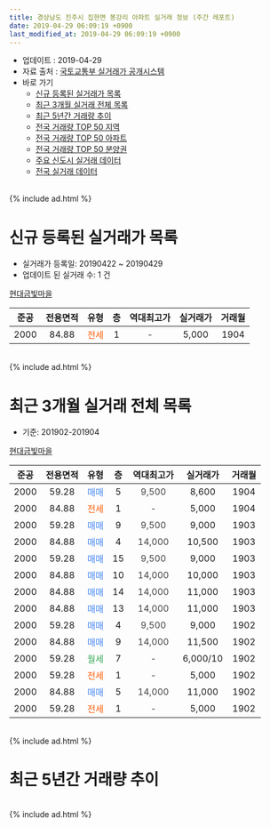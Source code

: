 ```yaml
---
title: 경상남도 진주시 집현면 봉강리 아파트 실거래 정보 (주간 레포트)
date: 2019-04-29 06:09:19 +0900
last_modified_at: 2019-04-29 06:09:19 +0900
---
```


* 업데이트 : 2019-04-29
* 자료 출처 : [국토교통부 실거래가 공개시스템](http://rt.molit.go.kr)
* 바로 가기
    * [신규 등록된 실거래가 목록](#신규-등록된-실거래가-목록)
    * [최근 3개월 실거래 전체 목록](#최근-3개월-실거래-전체-목록)
    * [최근 5년간 거래량 추이](#최근-5년간-거래량-추이)
    * [전국 거래량 TOP 50 지역](https://inasie.github.io/apt-trade-info/최근-3개월-전국에서-가장-거래가-많이-발생한-지역)
    * [전국 거래량 TOP 50 아파트](https://inasie.github.io/apt-trade-info/최근-3개월-전국에서-가장-거래가-많이-발생한-아파트)
    * [전국 거래량 TOP 50 분양권](https://inasie.github.io/apt-trade-info/최근-3개월-전국에서-가장-거래가-많이-발생한-분양권)
    * [주요 신도시 실거래 데이터](https://inasie.github.io/apt-trade-info/주요-신도시)
    * [전국 실거래 데이터](https://inasie.github.io/apt-trade-info/전국)
<br>
{% include ad.html %}
<br>

# 신규 등록된 실거래가 목록
* 실거래가 등록일: 20190422 ~ 20190429
* 업데이트 된 실거래 수: 1 건


[현대금빛마을](https://search.naver.com/search.naver?query=%EA%B2%BD%EC%83%81%EB%82%A8%EB%8F%84+%EC%A7%84%EC%A3%BC%EC%8B%9C+%EC%A7%91%ED%98%84%EB%A9%B4+%EB%B4%89%EA%B0%95%EB%A6%AC+%ED%98%84%EB%8C%80%EA%B8%88%EB%B9%9B%EB%A7%88%EC%9D%84)

|준공|전용면적|유형|층|역대최고가|실거래가|거래월|
|:---:|:---:|:---:|:---:|:---:|:---:|:---:|
|2000|84.88|<span style="color:#ff5a00">전세</span>|1|<span style="color:#444444">-</span>|5,000|1904|


<br>
{% include ad.html %}
<br>

# 최근 3개월 실거래 전체 목록
* 기준: 201902-201904


[현대금빛마을](https://search.naver.com/search.naver?query=%EA%B2%BD%EC%83%81%EB%82%A8%EB%8F%84+%EC%A7%84%EC%A3%BC%EC%8B%9C+%EC%A7%91%ED%98%84%EB%A9%B4+%EB%B4%89%EA%B0%95%EB%A6%AC+%ED%98%84%EB%8C%80%EA%B8%88%EB%B9%9B%EB%A7%88%EC%9D%84)

|준공|전용면적|유형|층|역대최고가|실거래가|거래월|
|:---:|:---:|:---:|:---:|:---:|:---:|:---:|
|2000|59.28|<span style="color:#4285f3">매매</span>|5|<span style="color:#444444">9,500</span>|8,600|1904|
|2000|84.88|<span style="color:#ff5a00">전세</span>|1|<span style="color:#444444">-</span>|5,000|1904|
|2000|59.28|<span style="color:#4285f3">매매</span>|9|<span style="color:#444444">9,500</span>|9,000|1903|
|2000|84.88|<span style="color:#4285f3">매매</span>|4|<span style="color:#444444">14,000</span>|10,500|1903|
|2000|59.28|<span style="color:#4285f3">매매</span>|15|<span style="color:#444444">9,500</span>|9,000|1903|
|2000|84.88|<span style="color:#4285f3">매매</span>|10|<span style="color:#444444">14,000</span>|10,000|1903|
|2000|84.88|<span style="color:#4285f3">매매</span>|14|<span style="color:#444444">14,000</span>|11,000|1903|
|2000|84.88|<span style="color:#4285f3">매매</span>|13|<span style="color:#444444">14,000</span>|11,000|1903|
|2000|59.28|<span style="color:#4285f3">매매</span>|4|<span style="color:#444444">9,500</span>|9,000|1902|
|2000|84.88|<span style="color:#4285f3">매매</span>|9|<span style="color:#444444">14,000</span>|11,500|1902|
|2000|59.28|<span style="color:#34a853">월세</span>|7|<span style="color:#444444">-</span>|6,000/10|1902|
|2000|59.28|<span style="color:#ff5a00">전세</span>|1|<span style="color:#444444">-</span>|5,000|1902|
|2000|84.88|<span style="color:#4285f3">매매</span>|5|<span style="color:#444444">14,000</span>|11,000|1902|
|2000|59.28|<span style="color:#ff5a00">전세</span>|1|<span style="color:#444444">-</span>|5,000|1902|


<br>
{% include ad.html %}
<br>

# 최근 5년간 거래량 추이


<div style="width:100%;">
    <canvas id="deal_progress" height="200"></canvas>
</div>

<script>
new Chart(document.getElementById("deal_progress"), {
    type: 'line',
    data: {
        labels: ['201404','201405','201406','201407','201408','201409','201410','201411','201412','201501','201502','201503','201504','201505','201506','201507','201508','201509','201510','201511','201512','201601','201602','201603','201604','201605','201606','201607','201608','201609','201610','201611','201612','201701','201702','201703','201704','201705','201706','201707','201708','201709','201710','201711','201712','201801','201802','201803','201804','201805','201806','201807','201808','201809','201810','201811','201812','201901','201902','201903','201904'],
        datasets: [{
            label: '매매',
            pointRadius: 1,
            data: [6, 2, 4, 5, 5, 4, 6, 2, 7, 8, 6, 6, 8, 7, 5, 7, 6, 8, 11, 7, 4, 5, 2, 9, 10, 2, 7, 4, 5, 3, 7, 5, 1, 3, 5, 4, 3, 3, 3, 5, 5, 4, 6, 2, 4, 3, 1, 3, 3, 0, 1, 1, 2, 2, 2, 1, 2, 4, 3, 6, 1],
            borderColor: "rgba(255, 201, 14, 1)",
            backgroundColor: "rgba(255, 201, 14, 0.5)",
            fill: false,
            lineTension: 0
        },{
            label: '전월세',
            pointRadius: 1,
            data: [1, 2, 1, 2, 2, 0, 0, 0, 8, 0, 2, 1, 3, 2, 2, 0, 0, 1, 1, 1, 2, 1, 2, 2, 0, 0, 3, 1, 2, 2, 3, 2, 0, 3, 4, 1, 2, 1, 2, 2, 2, 0, 2, 1, 2, 3, 1, 3, 4, 0, 1, 3, 2, 0, 1, 1, 0, 2, 3, 0, 1],
            borderColor: "rgba(0, 141, 185, 1)",
            backgroundColor: "rgba(0, 141, 185, 0.5)",
            fill: false,
            lineTension: 0
        }
        ]
    },
    options: {
        responsive: true,
        title: {
            display: false
        },
        tooltips: {
            mode: 'index',
            intersect: false
        },
        hover: {
            mode: 'nearest',
            intersect: true
        },
        scales: {
            xAxes: [{
                display: true,
                scaleLabel: {
                    display: true,
                    labelString: '년/월'
                }
            }],
            yAxes: [{
                display: true,
                ticks: {
                    suggestedMin: 0,
                },
                scaleLabel: {
                    display: true,
                    labelString: '실거래 수'
                }
            }]
        }
    }
});

</script>


<br>
{% include ad.html %}
<br>

